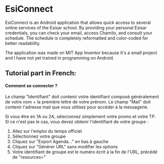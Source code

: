 # EsiConnect
EsiConnect is an Android application that allows quick access to several online services of the Esisar school. By providing your personal Esisar credentials, you can check your email, access Chamilo, and consult your schedule. The schedule is completely reformatted and color-coded for better readability.

The application was made on MIT App Inventor because it's a small project and I have not yet trained in programming on Android.


## Tutorial part in French:
#### Comment se connecter ?
Le champ "Identifiant" doit contenir votre identifiant composé généralement de votre nom + la première lettre de votre prénom.
Le champ "Mail" doit contenir l'adresse mail que vous utilisez pour accéder à la messagerie.

Si vous être en 1A ou 2A, sélecionnez simplement votre promo et votre TP.
Si ce n'est pas le cas, vous devez obtenir l'identifiant de votre groupe :
1) Allez sur l'emploi du temps officiel
2) Sélectionnez votre groupe
3) Cliquez sur "Export Agenda..." en bas à gauche
4) Cliquez sur "Générer URL" sans modifier les options
5) Votre identifiant de groupe est le numéro écrit à la fin de l'URL, précédé de "resources="
